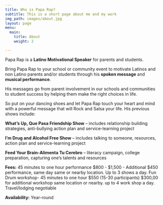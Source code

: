 ```yaml
---
title: Who is Papa Rap?
subtitle: This is a short page about me and my work
img_path: images/about.jpg
layout: page
menu:
  main:
    title: About
    weight: 2

---
```

Papa Rap is a **Latino Motivational Speaker** for parents and students.

Bring Papa Rap to your school or community event to motivate Latinos and non Latino parents and/or students through his **spoken message** and **musical performance**.

His messages go from parent involvement in our schools and communities to student success by helping them make the right choices in life.

So put on your dancing shoes and let Papa Rap touch your heart and mind with a powerful message that will Rock and Salsa your life. His previous shows include:

**What’s Up, Que Pasa Friendship Show** – includes relationship building strategies, anti-bullying action plan and service-learning project

**I’m Drug and Alcohol Free Show** – includes talking to someone, resources, action plan and service-learning project

**Feed Your Brain-Alimenta Tu Cerebro** – literacy campaign, college preparation, capturing one’s talents and resources

**Fees:** 45 minutes to one hour performance $800 - $1,500 - Additional $450 performance, same day same or nearby location. Up to 3 shows a day. Fun Drum workshop- 45 minutes to one hour $550 (15-30 participants) $300,00 for additional workshop same location or nearby. up to 4 work shop a day. Travel/lodging negotiable

  
**Availability:** Year-round
